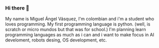 ### Hi there 👋
My name is Miguel Ángel Vásquez, I'm colombian and i'm a student who loves programming.
My first programming language is python. (well, is scratch or micro mundos but that was for school.)
I'm planning learn programming languages as much as i can and i want to make focus in AI develoment, robots desing, OS development, etc.
